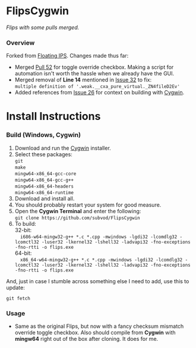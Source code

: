 # FlipsCygwin

*Flips with some pulls merged.*

### Overview

Forked from [Floating IPS](https://github.com/Alcaro/Flips). Changes made thus far:

- Merged [Pull 52](https://github.com/Alcaro/Flips/pull/52) for toggle override checkbox. Making a script for automation isn't worth the hassle when we already have the GUI.
- Merged removal of **Line 14** mentioned in [Issue 32](https://github.com/Alcaro/Flips/issues/32#issuecomment-1036141144) to fix:<br>`multiple definition of '.weak.__cxa_pure_virtual._ZN4fileD2Ev'`
- Added references from [Issue 26](https://github.com/Alcaro/Flips/issues/26#issuecomment-573674247) for context on building with [Cygwin](https://www.cygwin.com/).

# Install Instructions

### Build (Windows, Cygwin)

1. Download and run the [Cygwin](https://www.cygwin.com/) installer.
2. Select these packages:<br>`git`<br>`make`<br>`mingw64-x86_64-gcc-core`<br>`mingw64-x86_64-gcc-g++`<br>`mingw64-x86_64-headers`<br>`mingw64-x86_64-runtime`
3. Download and install all.
4. You should probably restart your system for good measure.
5. Open the **Cygwin Terminal** and enter the following:<br>`git clone https://github.com/subvod/FlipsCygwin`
6. To build:<br>32-bit:<br>&emsp;`i686-w64-mingw32-g++ *.c *.cpp -mwindows -lgdi32 -lcomdlg32 -lcomctl32 -luser32 -lkernel32 -lshell32 -ladvapi32 -fno-exceptions -fno-rtti -o flips.exe`<br>64-bit:<br>&emsp;`x86_64-w64-mingw32-g++ *.c *.cpp -mwindows -lgdi32 -lcomdlg32 -lcomctl32 -luser32 -lkernel32 -lshell32 -ladvapi32 -fno-exceptions -fno-rtti -o flips.exe`

And, just in case I stumble across something else I need to add, use this to update:

`git fetch`

### Usage

- Same as the original Flips, but now with a fancy checksum mismatch override toggle checkbox. Also should compile from **Cygwin** with **mingw64** right out of the box after cloning. It does for me.
